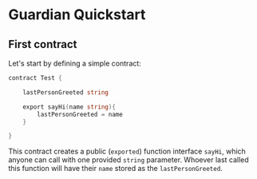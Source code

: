 # Guardian Quickstart

## First contract

Let's start by defining a simple contract:

```go
contract Test {

    lastPersonGreeted string

    export sayHi(name string){
        lastPersonGreeted = name
    }

}
```

This contract creates a public (```exported```) function interface ```sayHi```, which anyone can call with one provided ```string``` parameter. Whoever last called this function will have their ```name``` stored as the ```lastPersonGreeted```.
